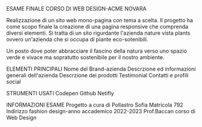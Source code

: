ESAME FINALE CORSO DI WEB DESIGN-ACME NOVARA

Realizzazione di un sito web mono-pagina con tema a scelta.
Il progetto ha come scopo finale la creazione di una pagina responsive che comprenda diversi elementi.
Si tratta di un sito rigurdante l'azienda nature vista plants ovvero un'azienda che si occupa di piante eco-sotenibili.

Un posto dove poter abbracciare il fascino della natura verso uno spazio verde e vivace ma sopratutto sostenibile per il nostro ambiente.

ELEMENTI PRINCIPALI
Nome del Brand-azienda
Descrzione ed informazioni generali dell'azienda
Descrzione dei prodotti
Testimonial
Contatti e profili social 

STRUMENTI USATI
Codepen
Github
Netifly

INFORMAZIONI ESAME
Progetto a cura di Pollastro Sofia 
Matricola 792
Indirizzo fashion design-anno accademico 2022-2023
Prof.Baccan corso di Web Design
